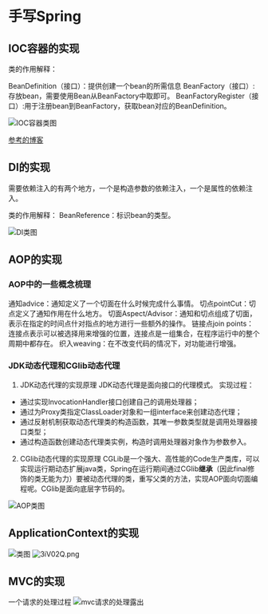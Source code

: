 # 手写Spring


## IOC容器的实现
类的作用解释：

BeanDefinition（接口）：提供创建一个bean的所需信息
BeanFactory（接口）:存放bean，需要使用Bean从BeanFactory中取即可。
BeanFactoryRegister（接口）:用于注册bean到BeanFactory，获取bean对应的BeanDefinition。


![IOC容器类图](https://s2.ax1x.com/2020/02/16/3SfRRf.md.png)


[参考的博客](https://juejin.im/post/5c11b1e06fb9a04a0d56b787)


## DI的实现
需要依赖注入的有两个地方，一个是构造参数的依赖注入，一个是属性的依赖注入。


类的作用解释：
BeanReference：标识bean的类型。

![DI类图](https://s2.ax1x.com/2020/02/16/3Sfgit.md.png)



## AOP的实现

### AOP中的一些概念梳理
通知advice：通知定义了一个切面在什么时候完成什么事情。
切点pointCut：切点定义了通知作用在什么地方。
切面Aspect/Advisor：通知和切点组成了切面，表示在指定的时间点什对指点的地方进行一些额外的操作。
链接点join points：连接点表示可以被选择用来增强的位置，连接点是一组集合，在程序运行中的整个周期中都存在。
织入weaving：在不改变代码的情况下，对功能进行增强。

### JDK动态代理和CGlib动态代理
1. JDK动态代理的实现原理
JDK动态代理是面向接口的代理模式。
实现过程：
- 通过实现InvocationHandler接口创建自己的调用处理器；
- 通过为Proxy类指定ClassLoader对象和一组interface来创建动态代理；
- 通过反射机制获取动态代理类的构造函数，其唯一参数类型就是调用处理器接口类型；
- 通过构造函数创建动态代理类实例，构造时调用处理器对象作为参数参入。

2. CGlib动态代理的实现原理
CGLib是一个强大、高性能的Code生产类库，可以实现运行期动态扩展java类，Spring在运行期间通过CGlib**继承**（因此final修饰的类无能为力）要被动态代理的类，重写父类的方法，实现AOP面向切面编程呢。CGlib是面向底层字节码的。

![AOP类图](https://s2.ax1x.com/2020/02/16/3SRmes.md.png)



## ApplicationContext的实现
![类图](https://s2.ax1x.com/2020/02/17/3iVybq.md.png)
![3iV02Q.png](https://s2.ax1x.com/2020/02/17/3iV02Q.png)



## MVC的实现
一个请求的处理过程
![mvc请求的处理露出](https://s2.ax1x.com/2020/02/18/3FOj7d.md.png)



